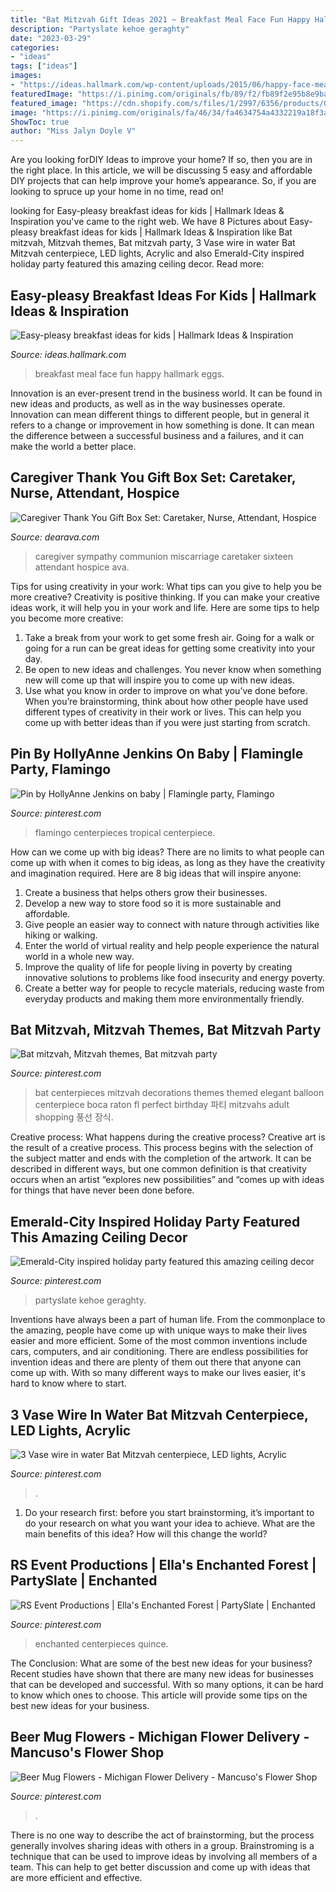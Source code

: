```yaml
---
title: "Bat Mitzvah Gift Ideas 2021 ~ Breakfast Meal Face Fun Happy Hallmark Eggs"
description: "Partyslate kehoe geraghty"
date: "2023-03-29"
categories:
- "ideas"
tags: ["ideas"]
images:
- "https://ideas.hallmark.com/wp-content/uploads/2015/06/happy-face-meal.jpg"
featuredImage: "https://i.pinimg.com/originals/fb/89/f2/fb89f2e95b8e9bacfbcca10d34186317.jpg"
featured_image: "https://cdn.shopify.com/s/files/1/2997/6356/products/G0082_v4_622bfc14-47c3-41ba-84ca-ea131e592a03_1000x.jpg?v=1598806775"
image: "https://i.pinimg.com/originals/fa/46/34/fa4634754a4332219a18f3abbd886715.jpg"
ShowToc: true
author: "Miss Jalyn Doyle V"
---
```



Are you looking forDIY Ideas to improve your home? If so, then you are in the right place. In this article, we will be discussing 5 easy and affordable DIY projects that can help improve your home’s appearance. So, if you are looking to spruce up your home in no time, read on!

	

		
looking for Easy-pleasy breakfast ideas for kids | Hallmark Ideas &amp; Inspiration you've came to the right web. We have 8 Pictures about Easy-pleasy breakfast ideas for kids | Hallmark Ideas &amp; Inspiration like Bat mitzvah, Mitzvah themes, Bat mitzvah party, 3 Vase wire in water Bat Mitzvah centerpiece, LED lights, Acrylic and also Emerald-City inspired holiday party featured this amazing ceiling decor. Read more:
		
    
## Easy-pleasy Breakfast Ideas For Kids | Hallmark Ideas &amp; Inspiration

<img loading=lazy src="https://ideas.hallmark.com/wp-content/uploads/2015/06/happy-face-meal.jpg" onerror="this.onerror=null;this.src='https://tse2.mm.bing.net/th?id=OIP.CR6XO6LbpvoaLC4Dul_WcAHaEK&amp;pid=15.1';" alt="Easy-pleasy breakfast ideas for kids | Hallmark Ideas &amp; Inspiration">

_Source: ideas.hallmark.com_

>breakfast meal face fun happy hallmark eggs. 

	

Innovation is an ever-present trend in the business world. It can be found in new ideas and products, as well as in the way businesses operate. Innovation can mean different things to different people, but in general it refers to a change or improvement in how something is done. It can mean the difference between a successful business and a failures, and it can make the world a better place.

    
## Caregiver Thank You Gift Box Set: Caretaker, Nurse, Attendant, Hospice

<img loading=lazy src="https://cdn.shopify.com/s/files/1/2997/6356/products/G0082_v4_622bfc14-47c3-41ba-84ca-ea131e592a03_1000x.jpg?v=1598806775" onerror="this.onerror=null;this.src='https://tse2.mm.bing.net/th?id=OIP.GMTMWeJAmlPn5nEWOhvDhwHaHa&amp;pid=15.1';" alt="Caregiver Thank You Gift Box Set: Caretaker, Nurse, Attendant, Hospice">

_Source: dearava.com_

>caregiver sympathy communion miscarriage caretaker sixteen attendant hospice ava. 

	

Tips for using creativity in your work: What tips can you give to help you be more creative?
Creativity is positive thinking. If you can make your creative ideas work, it will help you in your work and life. Here are some tips to help you become more creative: 
1. Take a break from your work to get some fresh air. Going for a walk or going for a run can be great ideas for getting some creativity into your day. 
2. Be open to new ideas and challenges. You never know when something new will come up that will inspire you to come up with new ideas. 
3. Use what you know in order to improve on what you’ve done before. When you’re brainstorming, think about how other people have used different types of creativity in their work or lives. This can help you come up with better ideas than if you were just starting from scratch. 

    
## Pin By HollyAnne Jenkins On Baby | Flamingle Party, Flamingo

<img loading=lazy src="https://i.pinimg.com/originals/e8/b9/1d/e8b91d72687aabfdeefffeb4a809a1c0.jpg" onerror="this.onerror=null;this.src='https://tse1.mm.bing.net/th?id=OIP.JCtC0JzOauCgSti2BMgGPwHaLJ&amp;pid=15.1';" alt="Pin by HollyAnne Jenkins on baby | Flamingle party, Flamingo">

_Source: pinterest.com_

>flamingo centerpieces tropical centerpiece. 

	

How can we come up with big ideas?
There are no limits to what people can come up with when it comes to big ideas, as long as they have the creativity and imagination required. Here are 8 big ideas that will inspire anyone:
1. Create a business that helps others grow their businesses. 
2. Develop a new way to store food so it is more sustainable and affordable. 
3. Give people an easier way to connect with nature through activities like hiking or walking. 
4. Enter the world of virtual reality and help people experience the natural world in a whole new way. 
5. Improve the quality of life for people living in poverty by creating innovative solutions to problems like food insecurity and energy poverty. 
6. Create a better way for people to recycle materials, reducing waste from everyday products and making them more environmentally friendly. 

    
## Bat Mitzvah, Mitzvah Themes, Bat Mitzvah Party

<img loading=lazy src="https://i.pinimg.com/originals/0e/47/2c/0e472c3ccac0315f8a20fdbf4a56eced.jpg" onerror="this.onerror=null;this.src='https://tse1.mm.bing.net/th?id=OIP.c0Gwbvtu8iaB6dZv87VZWQHaLJ&amp;pid=15.1';" alt="Bat mitzvah, Mitzvah themes, Bat mitzvah party">

_Source: pinterest.com_

>bat centerpieces mitzvah decorations themes themed elegant balloon centerpiece boca raton fl perfect birthday 파티 mitzvahs adult shopping 풍선 장식. 

	

Creative process: What happens during the creative process?
Creative art is the result of a creative process. This process begins with the selection of the subject matter and ends with the completion of the artwork. It can be described in different ways, but one common definition is that creativity occurs when an artist “explores new possibilities” and “comes up with ideas for things that have never been done before.

    
## Emerald-City Inspired Holiday Party Featured This Amazing Ceiling Decor

<img loading=lazy src="https://i.pinimg.com/originals/38/0e/2a/380e2a7e518635deda8964c0ed31a479.jpg" onerror="this.onerror=null;this.src='https://tse2.mm.bing.net/th?id=OIP.psZA67JJSOtWwSWfWpKOXgHaEK&amp;pid=15.1';" alt="Emerald-City inspired holiday party featured this amazing ceiling decor">

_Source: pinterest.com_

>partyslate kehoe geraghty. 

	

Inventions have always been a part of human life. From the commonplace to the amazing, people have come up with unique ways to make their lives easier and more efficient. Some of the most common inventions include cars, computers, and air conditioning. There are endless possibilities for invention ideas and there are plenty of them out there that anyone can come up with. With so many different ways to make our lives easier, it's hard to know where to start.

    
## 3 Vase Wire In Water Bat Mitzvah Centerpiece, LED Lights, Acrylic

<img loading=lazy src="https://i.pinimg.com/originals/fb/89/f2/fb89f2e95b8e9bacfbcca10d34186317.jpg" onerror="this.onerror=null;this.src='https://tse2.mm.bing.net/th?id=OIP.OFRN5Dtsb6o7RLAhhYvlUAHaJ4&amp;pid=15.1';" alt="3 Vase wire in water Bat Mitzvah centerpiece, LED lights, Acrylic">

_Source: pinterest.com_

>. 

	

1. Do your research first: before you start brainstorming, it’s important to do your research on what you want your idea to achieve. What are the main benefits of this idea? How will this change the world?

    
## RS Event Productions | Ella&#039;s Enchanted Forest | PartySlate | Enchanted

<img loading=lazy src="https://i.pinimg.com/736x/fe/a3/37/fea337d1db17416d90a655bfb9254155.jpg" onerror="this.onerror=null;this.src='https://tse1.mm.bing.net/th?id=OIP.eumk6Zz-gcMjzqq5n4_T8AHaLH&amp;pid=15.1';" alt="RS Event Productions | Ella&#039;s Enchanted Forest | PartySlate | Enchanted">

_Source: pinterest.com_

>enchanted centerpieces quince. 

	

The Conclusion: What are some of the best new ideas for your business?
Recent studies have shown that there are many new ideas for businesses that can be developed and successful. With so many options, it can be hard to know which ones to choose. This article will provide some tips on the best new ideas for your business.

    
## Beer Mug Flowers - Michigan Flower Delivery - Mancuso&#039;s Flower Shop

<img loading=lazy src="https://i.pinimg.com/originals/fa/46/34/fa4634754a4332219a18f3abbd886715.jpg" onerror="this.onerror=null;this.src='https://tse3.mm.bing.net/th?id=OIP.rC8n590MhY2hQGMa0MZMKwHaI4&amp;pid=15.1';" alt="Beer Mug Flowers - Michigan Flower Delivery - Mancuso&#039;s Flower Shop">

_Source: pinterest.com_

>. 

	

There is no one way to describe the act of brainstorming, but the process generally involves sharing ideas with others in a group. Brainstroming is a technique that can be used to improve ideas by involving all members of a team. This can help to get better discussion and come up with ideas that are more efficient and effective.

